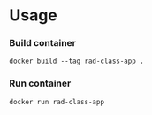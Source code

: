 # Usage
### Build container

```
docker build --tag rad-class-app .
```

### Run container

```
docker run rad-class-app
```